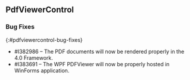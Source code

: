 ## PdfViewerControl

### Bug Fixes
{:#pdfviewercontrol-bug-fixes}
* \#I382986 – The PDF documents will now be rendered properly in the 4.0 Framework.
* \#I383691 – The WPF PDFViewer will now be properly hosted in WinForms application.
